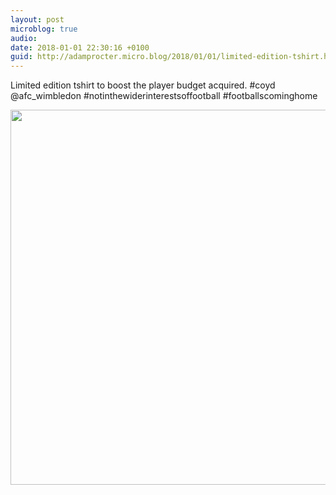 ```yaml
---
layout: post
microblog: true
audio: 
date: 2018-01-01 22:30:16 +0100
guid: http://adamprocter.micro.blog/2018/01/01/limited-edition-tshirt.html
---
```

Limited edition tshirt to boost the player budget acquired. #coyd @afc_wimbledon #notinthewiderinterestsoffootball #footballscominghome

<img src="http://discursive.adamprocter.co.uk/uploads/2018/42f90078e4.jpg" width="600" height="600" />
